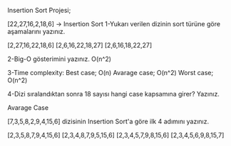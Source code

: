 Insertion Sort Projesi;

[22,27,16,2,18,6] -> Insertion Sort
1-Yukarı verilen dizinin sort türüne göre aşamalarını yazınız.

[2,27,16,22,18,6]
[2,6,16,22,18,27]
[2,6,16,18,22,27]


2-Big-O gösterimini yazınız.
O(n^2)


3-Time complexity:
Best case; O(n)
Avarage case; O(n^2)
Worst case; O(n^2)


4-Dizi sıralandıktan sonra 18 sayısı hangi case kapsamına girer? Yazınız.

Avarage Case


[7,3,5,8,2,9,4,15,6] dizisinin Insertion Sort'a göre ilk 4 adımını yazınız.

[2,3,5,8,7,9,4,15,6]
[2,3,4,8,7,9,5,15,6]
[2,3,4,5,7,9,8,15,6]
[2,3,4,5,6,9,8,15,7]
